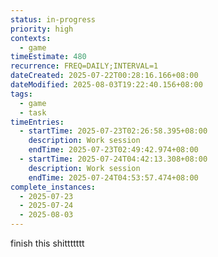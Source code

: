 ```yaml
---
status: in-progress
priority: high
contexts:
  - game
timeEstimate: 480
recurrence: FREQ=DAILY;INTERVAL=1
dateCreated: 2025-07-22T00:28:16.166+08:00
dateModified: 2025-08-03T19:22:40.156+08:00
tags:
  - game
  - task
timeEntries:
  - startTime: 2025-07-23T02:26:58.395+08:00
    description: Work session
    endTime: 2025-07-23T02:49:42.974+08:00
  - startTime: 2025-07-24T04:42:13.308+08:00
    description: Work session
    endTime: 2025-07-24T04:53:57.474+08:00
complete_instances:
  - 2025-07-23
  - 2025-07-24
  - 2025-08-03
---
```


finish this shittttttt

